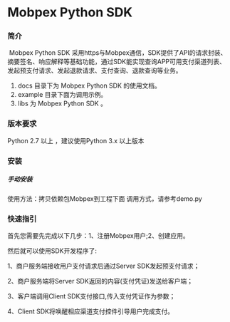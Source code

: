 
# Mobpex Python SDK

### 简介

​        Mobpex Python SDK 采用https与Mobpex通信，SDK提供了API的请求封装、摘要签名、响应解释等基础功能，通过SDK能实现查询APP可用支付渠道列表、发起预支付请求、发起退款请求、支付查询、退款查询等业务。

1. docs 目录下为 Mobpex Python SDK 的使用文档。
2. example 目录下面为调用示例。
3. libs 为 Mobpex Python SDK 。

### 版本要求

Python 2.7 以上 ，建议使用Python 3.x 以上版本

### 安装

##### 手动安装

使用方法：拷贝依赖包Mobpex到工程下面
调用方式，请参考demo.py




### 快速指引

首先您需要先完成以下几步：1、注册Mobpex用户;2、创建应用。

然后就可以使用SDK开发程序了:

1、商户服务端接收用户支付请求后通过Server SDK发起预支付请求；

2、商户服务端将Server SDK返回的内容(支付凭证)发送给客户端；

3、客户端调用Client SDK支付接口,传入支付凭证作为参数；

4、Client SDK将唤醒相应渠道支付控件引导用户完成支付。

